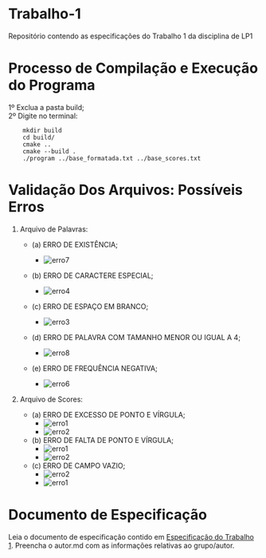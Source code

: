 # Trabalho-1
Repositório contendo as especificações do Trabalho 1 da disciplina de LP1
# Processo de Compilação e Execução do Programa
1º Exclua a pasta build; <br />
2º Digite no terminal: <br />
```
    mkdir build
    cd build/ 
    cmake ..
    cmake --build .
    ./program ../base_formatada.txt ../base_scores.txt
```
# Validação Dos Arquivos: Possíveis Erros

1. Arquivo de Palavras:
    - (a) ERRO DE EXISTÊNCIA;
        - ![erro7](https://user-images.githubusercontent.com/82531511/165169587-4716169f-6c34-42ca-994b-30ef84ba4e72.jpeg)

    - (b) ERRO DE CARACTERE ESPECIAL;
        - ![erro4](https://user-images.githubusercontent.com/82531511/165169521-40e9aa40-c39d-4d5f-983d-4dcfed3ee9ad.jpeg)

    - (c) ERRO DE ESPAÇO EM BRANCO;
        - ![erro3](https://user-images.githubusercontent.com/82531511/165169500-3a6e1d85-8c78-4fea-92a2-2001242befaf.jpeg)

    - (d) ERRO DE PALAVRA COM TAMANHO MENOR OU IGUAL A 4;
        - ![erro8](https://user-images.githubusercontent.com/82531511/165169603-b6086557-c573-4507-bdff-b82436223fec.jpeg)

    - (e) ERRO DE FREQUÊNCIA NEGATIVA;
        - ![erro6](https://user-images.githubusercontent.com/82531511/165169564-f3a13eed-8bc0-4883-85d2-e176df4e1b0c.jpeg)

2. Arquivo de Scores:  
    - (a) ERRO DE EXCESSO DE PONTO E VÍRGULA;
        - ![erro1](https://user-images.githubusercontent.com/99360129/165215289-7c4a7760-2541-4858-bf1d-fe2a0c626991.png)
        - ![erro2](https://user-images.githubusercontent.com/99360129/165215384-ee4f1437-eacd-4535-a6d7-3e656bbf20ef.png)
    - (b) ERRO DE FALTA DE PONTO E VÍRGULA;
        - ![erro1](https://user-images.githubusercontent.com/99360129/165215523-3656898f-9f70-41f6-8a56-3bc1202f5f0b.png)
        - ![erro2](https://user-images.githubusercontent.com/99360129/165215463-677bd4ff-fbbd-49d3-bb7d-7e8e1d727490.png)
    - (c) ERRO DE CAMPO VAZIO;
        - ![erro2](https://user-images.githubusercontent.com/82531511/165180965-6419217e-aa25-430c-978c-6d55b260b72a.jpeg)
        - ![erro1](https://user-images.githubusercontent.com/82531511/165169404-af0261fc-3a9d-4415-99b3-458119852ad2.jpeg)



# Documento de Especificação

Leia o documento de especificação contido em [Especificação do Trabalho 1](https://docs.google.com/document/d/1aa51VNLQ_jpZaEuGkMz2KE8feAkE48-TENZ9eqn48nk/edit?usp=sharing). Preencha o autor.md com as informações relativas ao grupo/autor.

